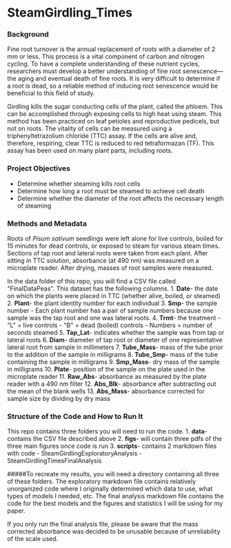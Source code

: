 # SteamGirdling_Times

### Background
  Fine root turnover is the annual replacement of roots with a diameter of 2 mm or less. This process is a vital component of carbon and nitrogen cycling. To have a complete understanding of these nutrient cycles, researchers must develop a better understanding of fine root senescence—the aging and eventual death of fine roots. It is very difficult to determine if a root is dead, so a reliable method of inducing root senescence would be beneficial to this field of study.  
  
Girdling kills the sugar conducting cells of the plant, called the phloem.  This can be accomplished through exposing cells to high heat using steam.  This method has been practiced on leaf petioles and reproductive pedicels, but not on roots.  The vitality of cells can be measured using a triphenyltetrazolium chloride (TTC) assay.  If the cells are alive and, therefore, respiring, clear TTC is reduced to red tetraformazan (TF).  This assay has been used on many plant parts, including roots.
  
### Project Objectives
- Determine whether steaming kills root cells
- Determine how long a root must be steamed to achieve cell death
- Determine whether the diameter of the root affects the necessary length of steaming

### Methods and Metadata
  Roots of *Pisum sativum* seedlings were left alone for live controls, boiled for 15 minutes for dead controls, or exposed to steam for various steam times.  Sections of tap root and lateral roots were taken from each plant.  After sitting in TTC solution, absorbance (at 490 nm) was measured on a microplate reader.  After drying, masses of root samples were measured.
  
   In the data folder of this repo, you will find a CSV file called "FinalDataPeas".  This dataset has the following columns.
    1. **Date**- the date on which the plants were placed in TTC (whether alive, boiled, or steamed)
    2. **Plant**- the plant identity number for each individual
    3. **Smp**- the sample number 
       - Each plant number has a pair of sample numbers because one sample was the tap root and one was lateral roots.
    4. **Trmt**- the treatment
       -  "L" = live controls
       -  "B" = dead (boiled) controls
       -  Numbers = number of seconds steamed
    5. **Tap_Lat**- indicates whether the sample was from tap or lateral roots
    6. **Diam**- diameter of tap root or diameter of one representative lateral root from sample in millimeters
    7. **Tube_Mass**- mass of the tube prior to the addition of the sample in milligrams
    8. **Tube_Smp**- mass of the tube containing the sample in milligrams
    9. **Smp_Mass**- dry mass of the sample in milligrams
    10. **Plate**- position of the sample on the plate used in the microplate reader
    11. **Raw_Abs**- absorbance as measured by the plate reader with a 490 nm filter
    12. **Abs_Blk**- absorbance after subtracting out the mean of the blank wells
    13. **Abs_Mass**- absorbance corrected for sample size by dividing by dry mass
 
 ### Structure of the Code and How to Run It
  This repo contains three folders you will need to run the code.
      1. **data**- contains the CSV file described above
      2. **figs**- will contain three pdfs of the three main figures once code is run
      3. **scripts**- contains 2 markdown files with code
          - SteamGirdlingExploratoryAnalysis
          - SteamGirdlingTimesFinalAnalysis
	    
  #####To recreate my results, you will need a directory containing all three of these folders.  The exploratory markdown file contains   relatively unorganized code where I originally determined which data to use, what types of models I needed, etc.  The final analysis     markdown file contains the code for the best models and the figures and statistics I will be using for my paper.

  If you only run the final analysis file, please be aware that the mass corrected absorbance was decided to be unusable because of unreliability of the scale used.  
